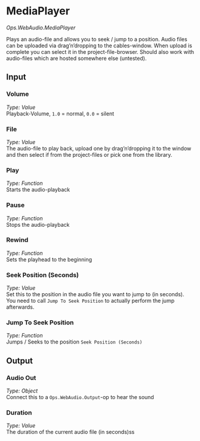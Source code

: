 # MediaPlayer

*Ops.WebAudio.MediaPlayer*  

Plays an audio-file and allows you to seek / jump to a position. Audio files can be uploaded via drag’n’dropping to the cables-window. When upload is complete you can select it in the project-file-browser. Should also work with audio-files which are hosted somewhere else (untested).

## Input

### Volume

*Type: Value*   
Playback-Volume, `1.0` = normal, `0.0` = silent  

### File

*Type: Value*   
The audio-file to play back, upload one by drag’n’dropping it to the window and then select if from the project-files or pick one from the library.

### Play

*Type: Function*   
Starts the audio-playback

### Pause

*Type: Function*   
Stops the audio-playback

### Rewind

*Type: Function*   
Sets the playhead to the beginning

### Seek Position (Seconds)

*Type: Value*   
Set this to the position in the audio file you want to jump to (in seconds). You need to call `Jump To Seek Position` to actually perform the jump afterwards.

### Jump To Seek Position

*Type: Function*   
Jumps / Seeks to the position `Seek Position (Seconds)`

## Output

### Audio Out

*Type: Object*   
Connect this to a `Ops.WebAudio.Output`-op to hear the sound

### Duration

*Type: Value*   
The duration of the current audio file (in seconds)ss

